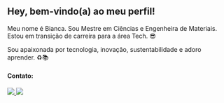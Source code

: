 ## Hey, bem-vindo(a) ao meu perfil!
<p>
Meu nome é Bianca.
Sou Mestre em Ciências e Engenheira de Materiais. Estou em transição de carreira para a área Tech. 😎 
</p>
<p>
Sou apaixonada por tecnologia, inovação, sustentabilidade e adoro aprender.
♻️📚
</p>

  #### Contato:

   
   <a href="https://www.linkedin.com/in/bianca-maria-rodrigues/" alt="Linkedin" target="blanket">
        <img
          src="https://img.shields.io/badge/-Linkedin-0e76a8?style=flat-square&logo=Linkedin&logoColor=white&link=https://www.linkedin.com/in/bianca-maria-rodrigues/"
        />
      </a>
      <a href="mailto:rodriguesbiancam@gmail.com" alt="Gmail">
        <img
          src="https://img.shields.io/badge/-Gmail-FF0000?style=flat-square&labelColor=FF0000&logo=gmail&logoColor=white&link=rodriguesbiancam@gmail.com"
        />
      </a>
